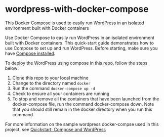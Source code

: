 # wordpress-with-docker-compose
This Docker Compose  is used to easily run WordPress in an isolated environment built with Docker containers

Use Docker Compose to easily run WordPress in an isolated environment built with Docker containers. This quick-start guide demonstrates how to use Compose to set up and run WordPress. Before starting, make sure you have [Compose installed](https://docs.docker.com/compose/install/).

To deploy the WordPress using compose in this repo, follow the steps below:

1. Clone this repo to your local machine
2. Change to the directory named `docker`
3. Run the command `docker-compose up -d`
4. Check to ensure all your containers are running
5. To stop and remove all the containers that have been launched from the docker-compose file, run the command docker-compose down. Note that you should still remain in the docker directory when you run this command


For more information on the sample wordpress docker-compse used in this project, see [Quickstart: Compose and WordPress](https://docs.docker.com/compose/wordpress/)
